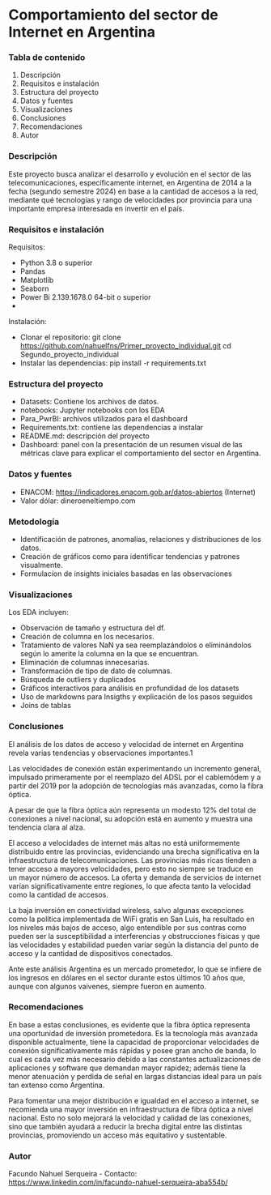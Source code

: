 # Comportamiento del sector de Internet en Argentina

### Tabla de contenido
1)	Descripción
2)	Requisitos e instalación
3)	Estructura del proyecto
4)	Datos y fuentes
5)	Visualizaciones
6)	Conclusiones
7)	Recomendaciones
8)	Autor

### Descripción

Este proyecto busca analizar el desarrollo y evolución en el sector de las telecomunicaciones, específicamente internet, en Argentina de 2014 a la fecha (segundo semestre 2024) en base a la cantidad de accesos a la red, mediante qué tecnologías y rango de velocidades por provincia para una importante empresa interesada en invertir en el país.

### Requisitos e instalación

Requisitos:
-	Python 3.8 o superior
-	Pandas
-	Matplotlib
-	Seaborn
-	Power Bi  2.139.1678.0 64-bit o superior
-	
Instalación:
-	Clonar el repositorio: git clone https://github.com/nahuelfns/Primer_proyecto_individual.git cd Segundo_proyecto_individual
-	Instalar las dependencias: pip install -r requirements.txt

### Estructura del proyecto

- Datasets: Contiene los archivos de datos.
- notebooks: Jupyter notebooks con los EDA
- Para_PwrBI: archivos utilizados para el dashboard
- Requirements.txt: contiene las dependencias a instalar
- README.md: descripción del proyecto
- Dashboard: panel con la presentación de un resumen visual de las métricas clave para explicar el comportamiento del sector en Argentina.

### Datos y fuentes

- ENACOM: https://indicadores.enacom.gob.ar/datos-abiertos (Internet)
- Valor dólar: dineroeneltiempo.com

### Metodología

- Identificación de patrones, anomalías, relaciones y distribuciones de los datos.
- Creación de gráficos como para identificar tendencias y patrones visualmente.
- Formulacíon de insights iniciales basadas en las observaciones

### Visualizaciones

Los EDA incluyen:
- Observación de tamaño y estructura del df.
- Creación de columna en los necesarios.
- Tratamiento de valores NaN ya sea reemplazándolos o eliminándolos según lo amerite la columna en la que se encuentran.
- Eliminación de columnas innecesarias.
- Transformación de tipo de dato de columnas.
- Búsqueda de outliers y duplicados
- Gráficos interactivos para análisis en profundidad de los datasets
- Uso de markdowns para Insigths y explicación de los pasos seguidos
- Joins de tablas

### Conclusiones

El análisis de los datos de acceso y velocidad de internet en Argentina revela varias tendencias y observaciones importantes.1

Las velocidades de conexión están experimentando un incremento general, impulsado primeramente por el reemplazo del ADSL por el cablemódem y a partir del 2019 por la adopción de tecnologías más avanzadas, como la fibra óptica.

A pesar de que la fibra óptica aún representa un modesto 12% del total de conexiones a nivel nacional, su adopción está en aumento y muestra una tendencia clara al alza.

El acceso a velocidades de internet más altas no está uniformemente distribuido entre las provincias, evidenciando una brecha significativa en la infraestructura de telecomunicaciones. Las provincias más ricas tienden a tener acceso a mayores velocidades, pero esto no siempre se traduce en un mayor número de accesos. La oferta y demanda de servicios de internet varían significativamente entre regiones, lo que afecta tanto la velocidad como la cantidad de accesos.

La baja inversión en conectividad wireless, salvo algunas excepciones como la política implementada de WiFi gratis en San Luis, ha resultado en los niveles más bajos de acceso, algo entendible por sus contras como pueden ser la susceptibilidad a interferencias y obstrucciones físicas y que las velocidades y  estabilidad pueden variar según la distancia del punto de acceso y la cantidad de dispositivos conectados.

Ante este análisis Argentina es un mercado prometedor, lo que se infiere de los ingresos en dólares en el sector durante estos últimos 10 años que, aunque con algunos vaivenes, siempre fueron en aumento.

### Recomendaciones

En base a estas conclusiones, es evidente que la fibra óptica representa una oportunidad de inversión prometedora. Es la tecnología más avanzada disponible actualmente, tiene la capacidad de proporcionar velocidades de conexión significativamente más rápidas y posee gran ancho de banda, lo cual es cada vez más necesario debido a las constantes actualizaciones de aplicaciones y software que demandan mayor rapidez; además tiene la menor atenuación y perdida de señal en largas distancias ideal para un país tan extenso como Argentina.

Para fomentar una mejor distribución e igualdad en el acceso a internet, se recomienda una mayor inversión en infraestructura de fibra óptica a nivel nacional. Esto no solo mejorará la velocidad y calidad de las conexiones, sino que también ayudará a reducir la brecha digital entre las distintas provincias, promoviendo un acceso más equitativo y sustentable.

### Autor

Facundo Nahuel Serqueira - Contacto: https://www.linkedin.com/in/facundo-nahuel-serqueira-aba554b/
